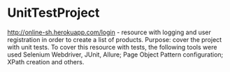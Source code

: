 # UnitTestProject
http://online-sh.herokuapp.com/login - resource with logging and user registration in order to create a list of products.
Purpose: cover the project with unit tests.
To cover this resource with tests, the following tools were used Selenium Webdriver, JUnit, Allure; Page Object Pattern configuration; XPath creation and others.

